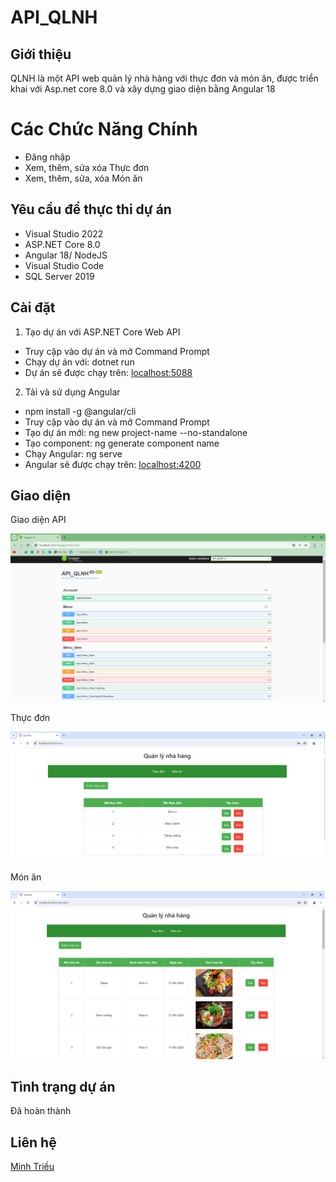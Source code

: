 # API_QLNH

## Giới thiệu
QLNH là một API web quản lý nhà hàng với thực đơn và món ăn, được triển khai với Asp.net core 8.0 và xây dựng giao diện bằng Angular 18

# Các Chức Năng Chính
- Đăng nhập
- Xem, thêm, sửa xóa Thực đơn
- Xem, thêm, sửa, xóa Món ăn

## Yêu cầu để thực thi dự án
- Visual Studio 2022
- ASP.NET Core 8.0
- Angular 18/ NodeJS
- Visual Studio Code
- SQL Server 2019

## Cài đặt
1. Tạo dự án với ASP.NET Core Web API
- Truy cập vào dự án và mở Command Prompt
- Chạy dự án với: dotnet run
- Dự án sẽ được chạy trên: [localhost:5088](http://localhost:5088/ )
2. Tải và sử dụng Angular
- npm install -g @angular/cli
- Truy cập vào dự án và mở Command Prompt
- Tạo dự án mới: ng new project-name --no-standalone
- Tạo component: ng generate component name
- Chạy Angular: ng serve
- Angular sẽ được chạy trên: [localhost:4200](http://localhost:4200/ )

## Giao diện
Giao diện API

![API](./img/API.png)

Thực đơn

![menu](./img/menu.png)

Món ăn

![menuItem](./img/menuItem.png)

## Tình trạng dự án
Đã hoàn thành

## Liên hệ
[Minh Triều](https://github.com/mt276)
